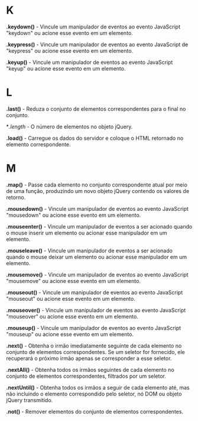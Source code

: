 # K

**.keydown()** - Vincule um manipulador de eventos ao evento JavaScript "keydown" ou acione esse evento em um elemento.

**.keypress()** - Vincule um manipulador de eventos ao evento JavaScript de "keypress" ou acione esse evento em um elemento.

**.keyup()** - Vincule um manipulador de eventos ao evento JavaScript "keyup" ou acione esse evento em um elemento.

# L

**.last()** - Reduza o conjunto de elementos correspondentes para o final no conjunto.

**.length* - O número de elementos no objeto jQuery.

**.load()** - Carregue os dados do servidor e coloque o HTML retornado no elemento correspondente.

# M 

**.map()** - Passe cada elemento no conjunto correspondente atual por meio de uma função, produzindo um novo objeto jQuery contendo os valores de retorno.

**.mousedown()** - Vincule um manipulador de eventos ao evento JavaScript "mousedown" ou acione esse evento em um elemento.

**.mouseenter()** - Vincule um manipulador de eventos a ser acionado quando o mouse inserir um elemento ou acionar esse manipulador em um elemento.

**.mouseleave()** - Vincule um manipulador de eventos a ser acionado quando o mouse deixar um elemento ou acionar esse manipulador em um elemento.

**.mousemove()** - Vincule um manipulador de eventos ao evento JavaScript "mousemove" ou acione esse evento em um elemento.

**.mouseout()** - Vincule um manipulador de eventos ao evento JavaScript "mouseout" ou acione esse evento em um elemento.

**.mouseover()** - Vincule um manipulador de eventos ao evento JavaScript "mouseover" ou acione esse evento em um elemento.

**.mouseup()** - Vincule um manipulador de eventos ao evento JavaScript "mouseup" ou acione esse evento em um elemento.

**.next()** - Obtenha o irmão imediatamente seguinte de cada elemento no conjunto de elementos correspondentes. Se um seletor for fornecido, ele recuperará o próximo irmão apenas se corresponder a esse seletor.

**.nextAll()** - Obtenha todos os irmãos seguintes de cada elemento no conjunto de elementos correspondentes, filtrados por um seletor.

**.nextUntil()** - Obtenha todos os irmãos a seguir de cada elemento até, mas não incluindo o elemento correspondido pelo seletor, nó DOM ou objeto jQuery transmitido.

**.not()** - Remover elementos do conjunto de elementos correspondentes.
